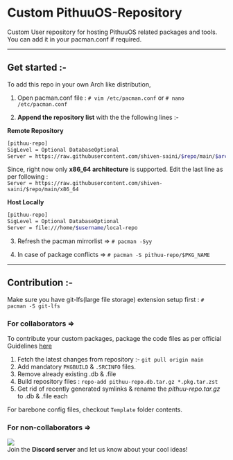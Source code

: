 # Custom PithuuOS-Repository

Custom User repository for hosting PithuuOS related packages and tools. You can add it in your pacman.conf if required.

---
## Get started :-

To add this repo in your own Arch like distribution,

1. Open pacman.conf file : `# vim /etc/pacman.conf` or `# nano /etc/pacman.conf`

2. **Append the repository list** with the the following lines :-

**Remote Repository**
```bash
[pithuu-repo]
SigLevel = Optional DatabaseOptional
Server = https://raw.githubusercontent.com/shiven-saini/$repo/main/$arch
```
Since, right now only **x86_64 architecture** is supported. Edit the last line as per following :</br>
`Server = https://raw.githubusercontent.com/shiven-saini/$repo/main/x86_64`

**Host Locally**
```bash
[pithuu-repo]
SigLevel = Optional DatabaseOptional
Server = file:///home/$username/local-repo
```

3. Refresh the pacman mirrorlist =>  `# pacman -Syy`

4. In case of package conflicts => `# pacman -S pithuu-repo/$PKG_NAME`

---
## Contribution :-

Make sure you have git-lfs(large file storage) extension setup first : `# pacman -S git-lfs`

### For collaborators =>

To contribute your custom packages, package the code files as per official Guidelines [here](https://wiki.archlinux.org/title/PKGBUILD)

1. Fetch the latest changes from repository :- `git pull origin main`
2. Add mandatory `PKGBUILD` & `.SRCINFO` files.
3. Remove already existing  .db & .file
4. Build repository files : `repo-add pithuu-repo.db.tar.gz *.pkg.tar.zst`
5. Get rid of recently generated symlinks & rename the *pithuu-repo.tar.gz* to .db & .file each 

For barebone config files, checkout `Template` folder contents.

### For non-collaborators =>

[![](https://img.shields.io/discord/1177236605115842580?style=for-the-badge&logo=Discord&logoColor=FFFFFF&label=PithuuOS%20Server)](https://discord.gg/uTyyMuQh)
<br/>Join the **Discord server** and let us know about your cool ideas! 
